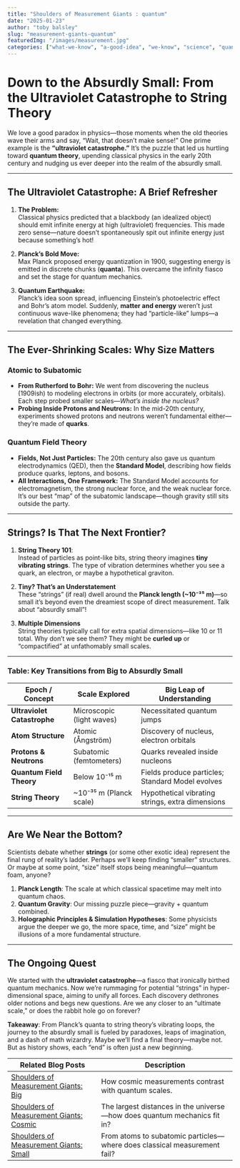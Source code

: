 ```yaml
---
title: "Shoulders of Measurement Giants : quantum"
date: "2025-01-23"
author: "toby balsley" 
slug: "measurement-giants-quantum"
featuredImg: "/images/measurement.jpg"
categories: ["what-we-know", "a-good-idea", "we-know", "science", "quantum"]
---
```


# Down to the Absurdly Small: From the Ultraviolet Catastrophe to String Theory

We love a good paradox in physics—those moments when the old theories wave their arms and say, “Wait, that doesn’t make sense!” One prime example is the **“ultraviolet catastrophe.”** It’s the puzzle that led us hurtling toward **quantum theory**, upending classical physics in the early 20th century and nudging us ever deeper into the realm of the absurdly small.

---

## The Ultraviolet Catastrophe: A Brief Refresher

1. **The Problem:**  
   Classical physics predicted that a blackbody (an idealized object) should emit infinite energy at high (ultraviolet) frequencies. This made zero sense—nature doesn’t spontaneously spit out infinite energy just because something’s hot!

2. **Planck’s Bold Move:**  
   Max Planck proposed energy quantization in 1900, suggesting energy is emitted in discrete chunks (**quanta**). This overcame the infinity fiasco and set the stage for quantum mechanics.

3. **Quantum Earthquake:**  
   Planck’s idea soon spread, influencing Einstein’s photoelectric effect and Bohr’s atom model. Suddenly, **matter and energy** weren’t just continuous wave-like phenomena; they had “particle-like” lumps—a revelation that changed everything.

---

## The Ever-Shrinking Scales: Why Size Matters

### Atomic to Subatomic
- **From Rutherford to Bohr:** We went from discovering the nucleus (1909ish) to modeling electrons in orbits (or more accurately, orbitals). Each step probed smaller scales—*What’s inside the nucleus?*  
- **Probing Inside Protons and Neutrons:** In the mid-20th century, experiments showed protons and neutrons weren’t fundamental either—they’re made of **quarks**.

### Quantum Field Theory
- **Fields, Not Just Particles:** The 20th century also gave us quantum electrodynamics (QED), then the **Standard Model**, describing how fields produce quarks, leptons, and bosons.  
- **All Interactions, One Framework:** The Standard Model accounts for electromagnetism, the strong nuclear force, and the weak nuclear force. It’s our best “map” of the subatomic landscape—though gravity still sits outside the party.

---

## Strings? Is That The Next Frontier?

1. **String Theory 101**:  
   Instead of particles as point-like bits, string theory imagines **tiny vibrating strings**. The type of vibration determines whether you see a quark, an electron, or maybe a hypothetical graviton.

2. **Tiny? That’s an Understatement**  
   These “strings” (if real) dwell around the **Planck length (~10⁻³⁵ m)**—so small it’s beyond even the dreamiest scope of direct measurement. Talk about “absurdly small”!

3. **Multiple Dimensions**  
   String theories typically call for extra spatial dimensions—like 10 or 11 total. Why don’t we see them? They might be **curled up** or “compactified” at unfathomably small scales.

---

### Table: Key Transitions from Big to Absurdly Small

| Epoch / Concept               | Scale Explored          | Big Leap of Understanding                        |
|-------------------------------|-------------------------|--------------------------------------------------|
| **Ultraviolet Catastrophe**  | Microscopic (light waves) | Necessitated quantum jumps                      |
| **Atom Structure**            | Atomic (Ångström)       | Discovery of nucleus, electron orbitals         |
| **Protons & Neutrons**        | Subatomic (femtometers)  | Quarks revealed inside nucleons                 |
| **Quantum Field Theory**      | Below 10⁻¹⁵ m           | Fields produce particles; Standard Model evolves|
| **String Theory**             | ~10⁻³⁵ m (Planck scale) | Hypothetical vibrating strings, extra dimensions|

---

## Are We Near the Bottom?

Scientists debate whether **strings** (or some other exotic idea) represent the final rung of reality’s ladder. Perhaps we’ll keep finding “smaller” structures. Or maybe at some point, “size” itself stops being meaningful—quantum foam, anyone?

1. **Planck Length**: The scale at which classical spacetime may melt into quantum chaos.  
2. **Quantum Gravity**: Our missing puzzle piece—gravity + quantum combined.  
3. **Holographic Principles & Simulation Hypotheses**: Some physicists argue the deeper we go, the more space, time, and “size” might be illusions of a more fundamental structure.

---

## The Ongoing Quest
We started with the **ultraviolet catastrophe**—a fiasco that ironically birthed quantum mechanics. Now we’re rummaging for potential “strings” in hyper-dimensional space, aiming to unify all forces. Each discovery dethrones older notions and begs new questions. Are we any closer to an “ultimate scale,” or does the rabbit hole go on forever?

**Takeaway**: From Planck’s quanta to string theory’s vibrating loops, the journey to the absurdly small is fueled by paradoxes, leaps of imagination, and a dash of math wizardry. Maybe we’ll find a final theory—maybe not. But as history shows, each “end” is often just a new beginning.


| **Related Blog Posts** | **Description** |
|------------------------|----------------|
| [Shoulders of Measurement Giants: Big](../measurement-giants-big.md) | How cosmic measurements contrast with quantum scales. |
| [Shoulders of Measurement Giants: Cosmic](../measurement-giants-cosmic.md) | The largest distances in the universe—how does quantum mechanics fit in? |
| [Shoulders of Measurement Giants: Small](../measurement-giants-small.md) | From atoms to subatomic particles—where does classical measurement fail? |
